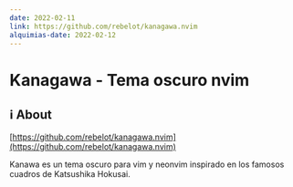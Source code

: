 ```yaml
---
date: 2022-02-11
link: https://github.com/rebelot/kanagawa.nvim
alquimias-date: 2022-02-12
---
```


# Kanagawa - Tema oscuro nvim

## ℹ️ About

[https://github.com/rebelot/kanagawa.nvim](https://github.com/rebelot/kanagawa.nvim)

Kanawa es un tema oscuro para vim y neonvim inspirado en los famosos cuadros de Katsushika Hokusai.


